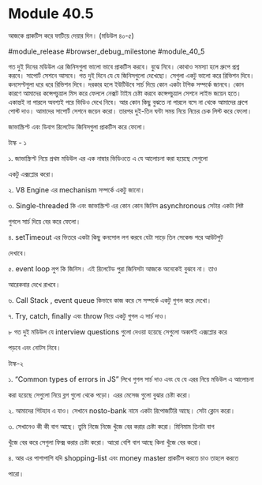# Module 40.5
 
আজকে প্রাকটিস করে ফাটিয়ে দেয়ার দিন। (মডিউল ৪০-৫)

#module_release #browser_debug_milestone #module_40_5



গত দুই দিনের মডিউল এর জিনিসগুলা ভালো ভাবে প্রাকটিস করবে। বুঝে নিবে। কোথাও সমস্যা হলে গ্রুপে প্রশ্ন করবে। সাপোর্ট সেশনে আসবে। গত দুই দিনে যে যে জিনিসগুলো দেখেছো। সেগুলা একটু ভালো করে রিভিশন দিবে। কনসেপ্টগুলা ধরে ধরে রিভিশন দিবে। দরকার হলে ইউটিউবে সার্চ দিয়ে কোন একটা টপিক সম্পর্কে জানবে। কোন কারণে আমাদের কন্সেপচুয়াল মিস করে ফেললে নেক্সট টাইম চেষ্টা করবে কন্সেপচুয়াল সেশনে লাইভ জয়েন হতে। একান্তই না পারলে অবশ্যই পরে ভিডিও দেখে নিবে। আর কোন কিছু বুঝতে না পারলে বসে না থেকে আমাদের গ্রুপে পোস্ট দাও। আমাদের সাপোর্ট সেশনে জয়েন করো। তারপর দুই-তিন ঘন্টা সময় নিয়ে নিচের চেক লিস্ট করে ফেলো। 



জাভাস্ক্রিপ্ট এবং ডিবাগ রিলেটেড জিনিসগুলা প্রাকটিস করে ফেলো।  



টাস্ক - ১



১. জাভাস্ক্রিপ্ট নিয়ে প্রথম মডিউল এর এক নাম্বার ভিডিওতে এ যে আলোচনা করা হয়েছে সেগুলো 

 একটু এক্সপ্লোর করো।

২. V8 Engine এর mechanism সম্পর্কে একটু জানো।

৩. Single-threaded কি এবং জাভাস্ক্রিপ্ট এর কোন কোন জিনিস asynchronous সেটার একটা লিষ্ট  

   গুগলে সার্চ দিয়ে বের করে ফেলো। 

৪. setTimeout এর ভিতরে একটা কিছু কনসোল লগ করবে যেটা সাড়ে তিন সেকেন্ড পরে আউটপুট 

   দেখাবে।

৫. event loop লুপ কি জিনিস। এই রিলেটেড পুরা জিনিসটা আজকে অনেকেই বুঝবে না। তাও 

  আরেকবার দেখে রাখবে।

৬. Call Stack , event queue কিভাবে কাজ করে সে সম্পর্কে একটু গুগল করে দেখো।

৭. Try, catch, finally এবং throw নিয়ে একটু গুগল এ সার্চ দাও।

৮ গত দুই মডিউল যে interview questions গুলো দেওয়া হয়েছে সেগুলো অব্বশই এক্সপ্লোর করে  

  পড়বে এবং নোটস নিবে।





টাস্ক-২



১. “Common types of errors in JS” লিখে গুগল সার্চ দাও এবং যে যে এরর নিয়ে মডিউল এ আলোচনা 

   করা হয়েছে সেগুলো নিয়ে ব্লগ গুলো থেকে পড়ো। এরর মেসেজ গুলো বুঝার চেষ্টা করো।



২. আমাদের গিটহাব এ যাও। সেখানে nosto-bank নামে একটা রিপোজটিরি আছে। সেটা ক্লোন করো। 



৩. সেখানেও কী কী বাগ আছে। তুমি নিজে নিজে খুঁজে বের করার চেষ্টা করো। মিনিমাম তিনটা বাগ 

  খুঁজে বের করে সেগুলা ফিক্স করার চেষ্টা করো। আরো বেশি বাগ আছে কিনা খুঁজে বের করো। 



৪. আর এর পাশাপাশি যদি shopping-list এবং money master প্রাকটিস করতে চাও তাহলে করতে  

  পারো।





